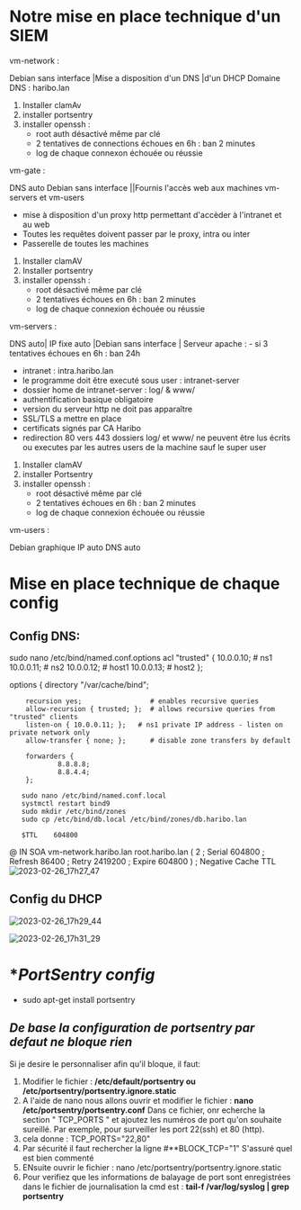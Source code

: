 # **Notre mise en place technique d'un SIEM**


vm-network : 

Debian sans interface |Mise a disposition d'un DNS |d'un DHCP Domaine DNS : haribo.lan 
1. Installer clamAv
2. installer portsentry
3. installer openssh : 
	- root auth désactivé même par clé
	- 2 tentatives de connections échoues en 6h : ban 2 minutes
	- log de chaque connexon échouée ou réussie

vm-gate : 

DNS auto
Debian sans interface ||Fournis l'accès web aux machines vm-servers et vm-users
- mise à disposition d'un proxy http permettant d'accèder à l'intranet et au web
- Toutes les requêtes doivent passer par le proxy, intra ou inter
- Passerelle de toutes les machines
1. Installer clamAV
2. Installer portsentry
3. installer openssh :
	- root désactivé même par clé
	- 2 tentatives échoues en 6h : ban 2 minutes
	- log de chaque connexion échouée ou réussie

vm-servers : 

DNS auto| IP fixe auto |Debian sans interface |
Serveur apache :
	- si 3 tentatives échoues en 6h : ban 24h
- intranet : intra.haribo.lan
- le programme doit être executé sous user : intranet-server
- dossier home de intranet-server : log/ & www/
- authentification basique obligatoire
- version du serveur http ne doit pas apparaître
- SSL/TLS a mettre en place
- certificats signés par CA Haribo
- redirection 80 vers 443
dossiers log/ et www/ ne peuvent être lus écrits ou executes par les autres users de la machine sauf le super user

1. Installer clamAV
2. installer Portsentry
3. installer openssh :
	- root désactivé même par clé
	- 2 tentatives échoues en 6h : ban 2 minutes
	- log de chaque connexion échouée ou réussie


vm-users : 

Debian graphique
IP auto
DNS auto

# **Mise en place technique de chaque config**

## **Config DNS:**
sudo nano /etc/bind/named.conf.options
acl "trusted" {
        10.0.0.10;    # ns1 
        10.0.0.11;    # ns2
        10.0.0.12;  # host1
        10.0.0.13;  # host2
};

options {
        directory "/var/cache/bind";
        
        recursion yes;                 # enables recursive queries
        allow-recursion { trusted; };  # allows recursive queries from "trusted" clients
        listen-on { 10.0.0.11; };   # ns1 private IP address - listen on private network only
        allow-transfer { none; };      # disable zone transfers by default

        forwarders {
                8.8.8.8;
                8.8.4.4;
        };

       sudo nano /etc/bind/named.conf.local
       systmctl restart bind9
       sudo mkdir /etc/bind/zones
       sudo cp /etc/bind/db.local /etc/bind/zones/db.haribo.lan
       
       $TTL    604800
@       IN      SOA     vm-network.haribo.lan root.haribo.lan (
                              2         ; Serial
                         604800         ; Refresh
                          86400         ; Retry
                        2419200         ; Expire
                         604800 )       ; Negative Cache TTL
![2023-02-26_17h27_47](https://user-images.githubusercontent.com/111575087/221423195-cfaad2b7-3468-42c8-a925-ddc9e55f07d6.png)

## **Config du DHCP**
![2023-02-26_17h29_44](https://user-images.githubusercontent.com/111575087/221423383-9eda40fa-7d82-4c5e-a4fb-a3798089cdf9.png)

![2023-02-26_17h31_29](https://user-images.githubusercontent.com/111575087/221423400-e4c3cb88-4a7b-44f1-81dc-24a3cb0d4a18.png)
 # **PortSentry config*
 - sudo apt-get install portsentry
 ## *De base la configuration de portsentry par defaut ne bloque rien*
 Si je desire le personnaliser afin qu'il bloque, il faut: 
 1. Modifier le fichier : **/etc/default/portsentry ou /etc/portsentry/portsentry.ignore.static**
 2. A l'aide de nano nous allons ouvrir et modifier le fichier : **nano /etc/portsentry/portsentry.conf**
 Dans ce fichier, onr echerche la section " TCP_PORTS " et ajoutez les numéros de port qu'on souhaite sureillé. Par exemple, pour surveiller les port 22(ssh) et 80 (http).
 3. cela donne : TCP_PORTS="22,80"
 4. Par sécurité il faut rechercher la ligne #**BLOCK_TCP="1" S'assuré quel est bien commenté
 5. ENsuite ouvrir le fichier : nano /etc/portsentry/portsentry.ignore.static
 6. Pour verifiez que les informations de balayage de port sont enregistrées dans le fichier de journalisation la cmd est : **tail-f /var/log/syslog | grep portsentry**
